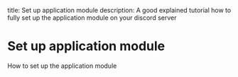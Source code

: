 title: Set up application module
description: A good explained tutorial how to fully set up the application module on your discord server

# Set up application module

How to set up the application module


